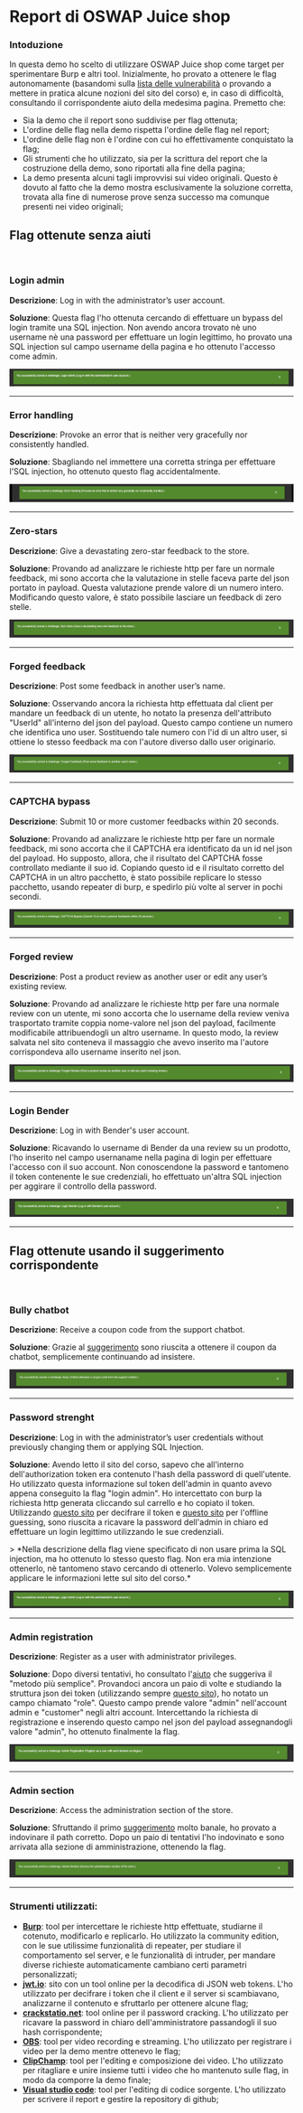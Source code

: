 # Report di OSWAP Juice shop

### Intoduzione
In questa demo ho scelto di utilizzare OSWAP Juice shop come target per sperimentare Burp e altri tool. Inizialmente, ho provato a ottenere le flag autonomamente (basandomi sulla [lista delle vulnerabilità](https://pwning.owasp-juice.shop/companion-guide/latest/part2/README.html) o provando a mettere in pratica alcune nozioni del sito del corso) e, in caso di difficoltà, consultando il corrispondente aiuto della medesima pagina. Premetto che:
* Sia la demo che il report sono suddivise per flag ottenuta; 
* L'ordine delle flag nella demo rispetta l'ordine delle flag nel report;
* L'ordine delle flag non è l'ordine con cui ho effettivamente conquistato la flag;
* Gli strumenti che ho utilizzato, sia per la scrittura del report che la costruzione della demo, sono riportati alla fine della pagina;
* La demo presenta alcuni tagli improvvisi sui video originali. Questo è dovuto al fatto che la demo mostra esclusivamente la soluzione corretta, trovata alla fine di numerose prove senza successo ma comunque presenti nei video originali;
  
  
## Flag ottenute senza aiuti  
<br>

### Login admin  <br>
<p><b>Descrizione</b>: Log in with the administrator’s user account.</p>     
<p><b>Soluzione</b>: Questa flag l'ho ottenuta cercando di effettuare un bypass del login tramite una SQL injection. Non avendo ancora trovato nè uno username nè una password per effettuare un login legittimo, ho provato una SQL injection sul campo username della pagina e ho ottenuto l'accesso come admin.<br></p>    
  
![LoginAdmin](immaginiCy/LoginAsAdminFlag.png)
<hr>

### Error handling <br> 
<p><b>Descrizione</b>: Provoke an error that is neither very gracefully nor consistently handled.</p>      
<p><b>Soluzione</b>: Sbagliando nel immettere una corretta stringa per effettuare l'SQL injection, ho ottenuto questo flag accidentalmente.<br></p>    
  
![ErrorHandlingFlag](immaginiCy/ErrorHandlingFlag.png)
<hr>

 ### Zero-stars  <br>
<p><b>Descrizione</b>: Give a devastating zero-star feedback to the store.</p>   
<p><b>Soluzione</b>: Provando ad analizzare le richieste http per fare un normale feedback, mi sono accorta che la valutazione in stelle faceva parte del json portato in payload. Questa valutazione prende valore di un numero intero. Modificando questo valore, è stato possibile lasciare un feedback di zero stelle.<br></p>    
  
![zstar](immaginiCy/ZeroStarsFlag.png)
<hr>
  
 ### Forged feedback <br>
<p><b>Descrizione</b>: Post some feedback in another user’s name.</p>    
<p><b>Soluzione</b>: Osservando ancora la richiesta http effettuata dal client per mandare un feedback di un utente, ho notato la presenza dell'attributo "UserId" all'interno del json del payload. Questo campo contiene un numero che identifica uno user. Sostituendo tale numero con l'id di un altro user, si ottiene lo stesso feedback ma con l'autore diverso dallo user originario.<br></p>    
  
![Forgedfeed](immaginiCy/ForgedFeedbackFlag.png)
<hr>

 ### CAPTCHA bypass <br>
<p><b>Descrizione</b>: Submit 10 or more customer feedbacks within 20 seconds.</p>     
<p><b>Soluzione</b>: Provando ad analizzare le richieste http per fare un normale feedback, mi sono accorta che il CAPTCHA era identificato da un id nel json del payload. Ho supposto, allora, che il risultato del CAPTCHA fosse controllato mediante il suo id. Copiando questo id e il risultato corretto del CAPTCHA in un altro pacchetto, è stato possibile replicare lo stesso pacchetto, usando repeater di burp, e spedirlo più volte al server in pochi secondi.<br></p>    
  
![Captcha](immaginiCy/CaptchaBypassFlag.png)
<hr>

 ### Forged review <br>
<p><b>Descrizione</b>: Post a product review as another user or edit any user’s existing review.</p>  
<p><b>Soluzione</b>: Provando ad analizzare le richieste http per fare una normale review con un utente, mi sono accorta che lo username della review veniva trasportato tramite coppia nome-valore nel json del payload, facilmente modificabile attribuendogli un altro username. In questo modo, la review salvata nel sito conteneva il massaggio che avevo inserito ma l'autore corrispondeva allo username inserito nel json.<br></p>   
   
![forgedr](immaginiCy/ForgedReviewFlag.png)
<hr>

 ### Login Bender <br>
<p><b>Descrizione</b>: Log in with Bender's user account.</p>   
<p><b>Soluzione</b>: Ricavando lo username di Bender da una review su un prodotto, l'ho inserito nel campo usernaname nella pagina di login per effettuare l'accesso con il suo account. Non conoscendone la password e tantomeno il token contenente le sue credenziali, ho effettuato un'altra SQL injection per aggirare il controllo della password.<br></p>    
  
![LoginBender](immaginiCy/LoginBenderFlag.png)
<hr>
  
    
## Flag ottenute usando il suggerimento corrispondente
<br>

 ### Bully chatbot <br>
<p><b>Descrizione</b>: Receive a coupon code from the support chatbot.</p>    
<p><b>Soluzione</b>: Grazie al <a href="https://pwning.owasp-juice.shop/companion-guide/latest/part2/miscellaneous.html#_receive_a_coupon_code_from_the_support_chatbot">suggerimento</a> sono riuscita a ottenere il coupon da chatbot, semplicemente continuando ad insistere.<br></p>    
  
![BullyChatbot](immaginiCy/BullyChatbotFlag.png)
<hr>

 ### Password strenght <br>
<p><b>Descrizione</b>: Log in with the administrator’s user credentials without previously changing them or applying SQL Injection.</p>     
<p><b>Soluzione</b>: Avendo letto il sito del corso, sapevo che all'interno dell'authorization token era contenuto l'hash della password di quell'utente. Ho utilizzato questa informazione sul token dell'admin in quanto avevo appena conseguito la flag "login admin". Ho intercettato con burp la richiesta http generata cliccando sul carrello e ho copiato il token. Utilizzando <a href="https://jwt.io/">questo sito</a> per decifrare il token e <a href="https://crackstation.net/">questo sito</a> per l'offline guessing, sono riuscita a ricavare la password dell'admin in chiaro ed effettuare un login legittimo utilizzando le sue credenziali.</p>    
> *Nella descrizione della flag viene specificato di non usare prima la SQL injection, ma ho ottenuto lo stesso questo flag. Non era mia intenzione ottenerlo, nè tantomeno stavo cercando di ottenerlo. Volevo semplicemente applicare le informazioni lette sul sito del corso.*  
  
![LoginAsAdmingFlag](immaginiCy/LoginAsAdminFlag.png)
<hr>

### Admin registration <br>
<p><b>Descrizione</b>: Register as a user with administrator privileges.</p>   
<p><b>Soluzione</b>: Dopo diversi tentativi, ho consultato l'<a href="https://pwning.owasp-juice.shop/companion-guide/latest/part2/improper-input-validation.html#_register_as_a_user_with_administrator_privileges">aiuto</a> che suggeriva il "metodo più semplice". Provandoci ancora un paio di volte e studiando la struttura json dei token (utilizzando sempre <a href="https://jwt.io/">questo sito<a>), ho notato un campo chiamato "role". Questo campo prende valore "admin" nell'account admin e "customer" negli altri account. Intercettando la richiesta di registrazione e inserendo questo campo nel json del payload assegnandogli valore "admin", ho ottenuto finalmente la flag.<br></p>    
  
![AdminReg](immaginiCy/AdminRegistrationFlag.png)
<hr>

### Admin section
<p><b>Descrizione</b>: Access the administration section of the store.</p>     
<p><b>Soluzione</b>: Sfruttando il primo <a href="https://pwning.owasp-juice.shop/companion-guide/latest/part2/broken-access-control.html#_access_the_administration_section_of_the_store">suggerimento</a> molto banale, ho provato a indovinare il path corretto. Dopo un paio di tentativi l'ho indovinato e sono arrivata alla sezione di amministrazione, ottenendo la flag.<br></p>    
  
![AdminSel](immaginiCy/AdminSectionFlag.png)
<hr>

### Strumenti utilizzati:
* **[Burp](https://portswigger.net/burp)**: tool per intercettare le richieste http effettuate, studiarne il cotenuto, modificarlo e replicarlo. Ho utilizzato la community edition, con le sue utilissime funzionalità di repeater, per studiare il comportamento sel server, e le funzionalità di intruder, per mandare diverse richieste automaticamente cambiano certi parametri personalizzati;
* **[jwt.io](https://jwt.io/)**: sito con un tool online per la decodifica di JSON web tokens. L'ho utilizzato per decifrare i token che il client e il server si scambiavano, analizzarne il contenuto e sfruttarlo per ottenere alcune flag;
* **[crackstatio.net](https://crackstation.net/)**: tool online per il password cracking. L'ho utilizzato per ricavare la password in chiaro dell'amministratore passandogli il suo hash corrispondente;
* **[OBS](https://obsproject.com/)**: tool per video recording e streaming. L'ho utilizzato per registrare i video per la demo mentre ottenevo le flag;
* **[ClipChamp](https://clipchamp.com/en/)**: tool per l'editing e composizione dei video. L'ho utilizzato per ritagliare e unire insieme tutti i video che ho mantenuto sulle flag, in modo da comporre la demo finale;
* **[Visual studio code](https://code.visualstudio.com/)**: tool per l'editing di codice sorgente. L'ho utilizzato per scrivere il report e gestire la repository di github;


